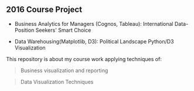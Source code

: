 ## 2016 Course Project

* Business Analytics for Managers (Cognos, Tableau): International Data-Position Seekers' Smart Choice

* Data Warehousing(Matplotlib, D3): Political Landscape Python/D3 Visualization

This repository is about my course work applying techniques of:

> Business visualization and reporting

> Data Visualization Techniques


